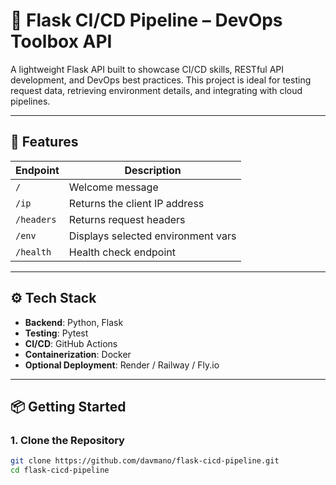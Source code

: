 # 🧰 Flask CI/CD Pipeline – DevOps Toolbox API

A lightweight Flask API built to showcase CI/CD skills, RESTful API development, and DevOps best practices. This project is ideal for testing request data, retrieving environment details, and integrating with cloud pipelines.

---

## 🚀 Features

| Endpoint      | Description                          |
|---------------|--------------------------------------|
| `/`           | Welcome message                      |
| `/ip`         | Returns the client IP address        |
| `/headers`    | Returns request headers              |
| `/env`        | Displays selected environment vars   |
| `/health`     | Health check endpoint                |

---

## ⚙️ Tech Stack

- **Backend**: Python, Flask  
- **Testing**: Pytest  
- **CI/CD**: GitHub Actions  
- **Containerization**: Docker  
- **Optional Deployment**: Render / Railway / Fly.io

---

## 📦 Getting Started

### 1. Clone the Repository

```bash
git clone https://github.com/davmano/flask-cicd-pipeline.git
cd flask-cicd-pipeline

